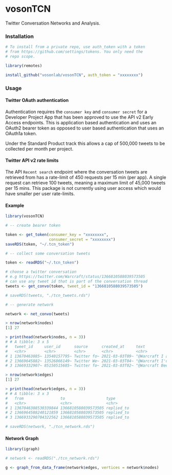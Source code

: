 # vosonTCN
Twitter Conversation Networks and Analysis.

### Installation

``` r
# To install from a private repo, use auth_token with a token
# from https://github.com/settings/tokens. You only need the
# repo scope.

library(remotes)

install_github("vosonlab/vosonTCN", auth_token = "xxxxxxxx")

```

### Usage

#### Twitter OAuth authentication

Authentication requires the `consumer key` and `consumer secret` for a Developer Project App that has been approved to use the API v2 Early Access endpoints. This is application based authentication and uses an OAuth2 bearer token as opposed to user based authentication that uses an OAuth1a token.

Under the Standard Product track this allows a cap of 500,000 tweets to be collected per month per project.

#### Twitter API v2 rate limits

The API `Recent search` endpoint where the conversation tweets are retrieved from has a rate-limit of 450 requests per 15 min (per app). A single request can retrieve 100 tweets, meaning a maximum limit of 45,000 tweets per 15 mins. This package is not currently using user access which would have smaller per user rate-limits.

#### Example

``` r
library(vosonTCN)

# -- create bearer token

token <- get_token(consumer_key = "xxxxxxxx",
                   consumer_secret = "xxxxxxxx")
saveRDS(token, "~/.tcn_token")

# -- collect some conversation tweets

token <- readRDS("~/.tcn_token")

# choose a twitter conversation
# e.g https://twitter.com/Warcraft/status/1366810588039573505
# can use any tweet id that is part of the conversation thread
tweets <- get_convo(token, tweet_id = "1366810588039573505")

# saveRDS(tweets, "./tcn_tweets.rds")

# -- generate network

network <- net_convo(tweets)

> nrow(network$nodes)
[1] 27

> print(head(network$nodes, n = 3))
# # A tibble: 3 x 5
#   tweet_id     user_id      source      created_at     text                           
#   <chr>        <chr>        <chr>       <chr>          <chr>                          
# 1 13670463885~ 13540157795~ Twitter fo~ 2021-03-03T09~ "@Warcraft I am a professional~
# 2 13669645882~ 13526866149~ Twitter We~ 2021-03-03T04~ "@Warcraft I'd watch but I don~
# 3 13669332907~ 85150515685~ Twitter fo~ 2021-03-03T02~ "@Warcraft Been gone for a bit~

> nrow(network$edges)
[1] 27

> print(head(network$edges, n = 3))
# # A tibble: 3 x 3
#   from                to                  type      
#   <chr>               <chr>               <chr>     
# 1 1367046388530339844 1366810588039573505 replied_to
# 2 1366964588240121859 1366810588039573505 replied_to
# 3 1366933290704322562 1366810588039573505 replied_to

# saveRDS(network, "./tcn_network.rds")
```

#### Network Graph

```R
library(igraph)

# network <- readRDS("./tcn_network.rds")

g <- graph_from_data_frame(network$edges, vertices = network$nodes)
```
